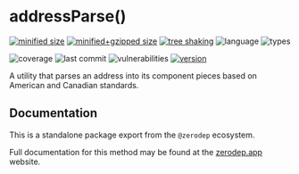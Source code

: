 # addressParse()

[![minified size](https://img.shields.io/bundlephobia/min/@zerodep/address-parse?style=flat-square&color=blue)](https://bundlephobia.com/package/@zerodep/address-parse) [![minified+gzipped size](https://img.shields.io/bundlephobia/minzip/@zerodep/address-parse?style=flat-square&color=blue)](https://bundlephobia.com/package/@zerodep/address-parse) [![tree shaking](https://img.shields.io/badge/tree%20shaking-supported-blue?style=flat-square)](https://bundlephobia.com/package/@zerodep/address-parse) ![language](https://img.shields.io/github/languages/top/cdepage/zerodep?style=flat-square) ![types](https://badgen.net/npm/types/@zerodep/address-parse?style=flat-square)

![coverage](https://img.shields.io/badge/coverage-100%25-green?style=flat-square) ![last commit](https://img.shields.io/github/last-commit/cdepage/zerodep?style=flat-square) ![vulnerabilities](https://img.shields.io/snyk/vulnerabilities/npm/@zerodep/address-parse?style=flat-square) [![version](https://img.shields.io/npm/v/@zerodep/address-parse?style=flat-square&color=green)](https://www.npmjs.com/package/@zerodep/address-parse)

A utility that parses an address into its component pieces based on American and Canadian standards.

## Documentation

This is a standalone package export from the `@zerodep` ecosystem.

Full documentation for this method may be found at the [zerodep.app](https://zerodep.app/address/parse) website.
